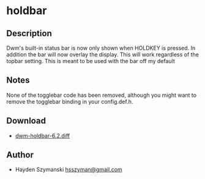 holdbar
=======

Description
-----------
Dwm's built-in status bar is now only shown when HOLDKEY is pressed. In addition the bar will now overlay the display. This will work regardless of the topbar setting.
This is meant to be used with the bar off my default

Notes
-----
None of the togglebar code has been removed, although you might want to remove the togglebar binding in your config.def.h.


Download
--------
* [dwm-holdbar-6.2.diff](dwm-holdbar-6.2.diff)

Author
------
* Hayden Szymanski <hsszyman@gmail.com>
